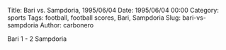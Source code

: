 Title: Bari vs. Sampdoria, 1995/06/04
Date: 1995/06/04 00:00
Category: sports
Tags: football, football scores, Bari, Sampdoria
Slug: bari-vs-sampdoria
Author: carbonero


Bari 1 - 2 Sampdoria
